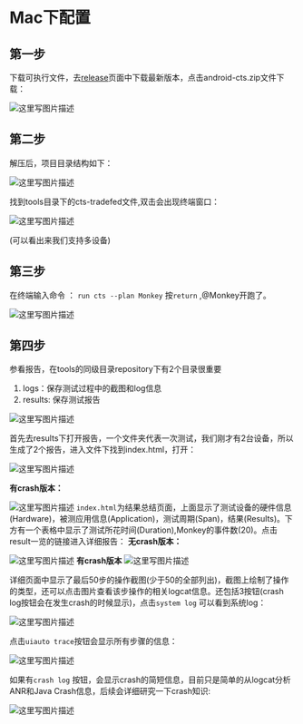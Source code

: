 # Mac下配置

## 第一步
 下载可执行文件，去[release]( https://github.com/DoctorQ/CrashMonkey4Android/releases)页面中下载最新版本，点击android-cts.zip文件下载：

![这里写图片描述](http://img.blog.csdn.net/20150604152838451)

## 第二步

解压后，项目目录结构如下：

![这里写图片描述](http://img.blog.csdn.net/20150604153335077)

找到tools目录下的cts-tradefed文件,双击会出现终端窗口：

![这里写图片描述](http://img.blog.csdn.net/20150604153616125)

(可以看出来我们支持多设备)

## 第三步

在终端输入命令 ： `run cts --plan Monkey` 按`return` ,@Monkey开跑了。

![这里写图片描述](http://img.blog.csdn.net/20150604154251327)

## 第四步

参看报告，在tools的同级目录repository下有2个目录很重要
1. logs：保存测试过程中的截图和log信息
2. results: 保存测试报告

![这里写图片描述](http://img.blog.csdn.net/20150604154414734)

首先去results下打开报告，一个文件夹代表一次测试，我们刚才有2台设备，所以生成了2个报告，进入文件下找到index.html，打开：

![这里写图片描述](http://img.blog.csdn.net/20150604154900065)

**有crash版本：**

![这里写图片描述](http://img.blog.csdn.net/20150604160419624)
`index.html`为结果总结页面，上面显示了测试设备的硬件信息(Hardware)，被测应用信息(Application)，测试周期(Span)，结果(Results)。下方有一个表格中显示了测试所花时间(Duration),Monkey的事件数(20)。点击result一览的链接进入详细报告：
**无crash版本：**

![这里写图片描述](http://img.blog.csdn.net/20150604155242764)
**有crash版本**
![这里写图片描述](http://img.blog.csdn.net/20150604160526900)

详细页面中显示了最后50步的操作截图(少于50的全部列出)，截图上绘制了操作的类型，还可以点击图片查看该步操作的相关logcat信息。还包括3按钮(crash log按钮会在发生crash的时候显示)，点击`system log` 可以看到系统log：

![这里写图片描述](http://img.blog.csdn.net/20150604155706646)

点击`uiauto trace`按钮会显示所有步骤的信息：

![这里写图片描述](http://img.blog.csdn.net/20150604155805271)

如果有`crash log` 按钮，会显示crash的简短信息，目前只是简单的从logcat分析ANR和Java Crash信息，后续会详细研究一下crash知识:

![这里写图片描述](http://img.blog.csdn.net/20150604160101279)